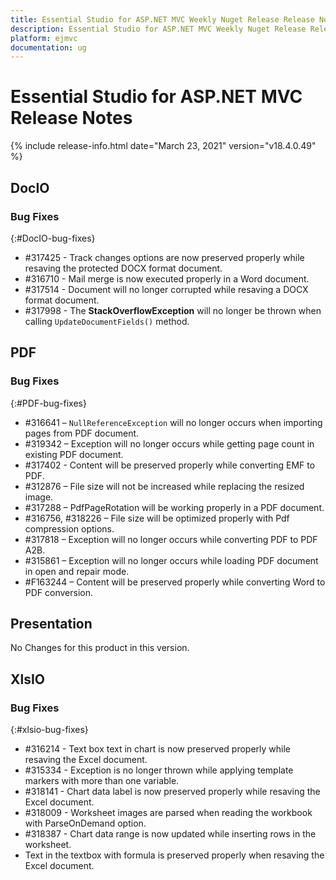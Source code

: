 ```yaml
---
title: Essential Studio for ASP.NET MVC Weekly Nuget Release Release Notes  
description: Essential Studio for ASP.NET MVC Weekly Nuget Release Release Notes  
platform: ejmvc
documentation: ug
---
```


# Essential Studio for ASP.NET MVC  Release Notes  

{% include release-info.html date="March 23, 2021"  version="v18.4.0.49" %} 






## DocIO

### Bug Fixes
{:#DocIO-bug-fixes}

* \#317425 - Track changes options are now preserved properly while resaving the protected DOCX format document.
* \#316710 - Mail merge is now executed properly in a Word document.
* \#317514 - Document will no longer corrupted while resaving a DOCX format document.
* \#317998 - The **StackOverflowException** will no longer be thrown when calling `UpdateDocumentFields()` method.
## PDF

### Bug Fixes
{:#PDF-bug-fixes}

* \#316641 – `NullReferenceException` will no longer occurs when importing pages from PDF document.
* \#319342 – Exception will no longer occurs while getting page count in existing PDF document.  
* \#317402 - Content will be preserved properly while converting EMF to PDF. 
* \#312876 – File size will not be increased while replacing the resized image. 
* \#317288 – PdfPageRotation will be working properly in a PDF document. 
* \#316756, \#318226 – File size will be optimized properly with Pdf compression options. 
* \#317818 – Exception will no longer occurs while converting PDF to PDF A2B.
* \#315861 – Exception will no longer occurs while loading PDF document in open and repair mode. 
* \#F163244 – Content will be preserved properly while converting Word to PDF conversion. 

## Presentation

No Changes for this product in this version.

[//]: # "Delete the contents of this file while new content is added."

## XlsIO

### Bug Fixes
{:#xlsio-bug-fixes}

* \#316214 - Text box text in chart is now preserved properly while resaving the Excel document.
* \#315334 - Exception is no longer thrown while applying template markers with more than one variable.
* \#318141 - Chart data label is now preserved properly while resaving the Excel document.
* \#318009 - Worksheet images are parsed when reading the workbook with ParseOnDemand option.
* \#318387 - Chart data range is now updated while inserting rows in the worksheet.
* Text in the textbox with formula is preserved properly when resaving the Excel document.
